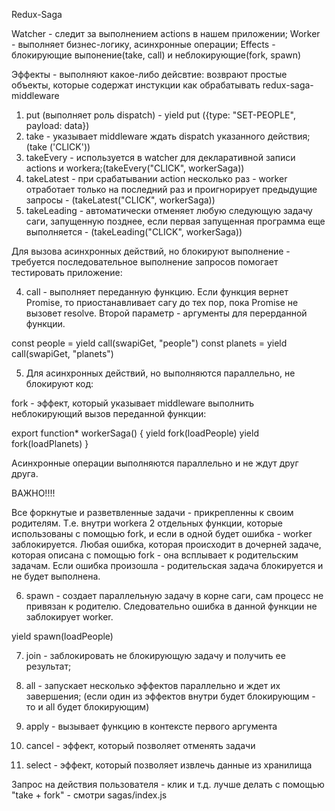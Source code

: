 Redux-Saga

Watcher - следит за выполнением actions в нашем приложении;
Worker - выполняет бизнес-логику, асинхронные операции;
Effects - блокирующие выпонение(take, call) и неблокирующие(fork, spawn)

Эффекты - выполняют какое-либо дейсвтие: возврают простые объекты, которые содержат инстукции как обрабатывать redux-saga-middleware
1) put (выполняет роль dispatch) - yield put ({type: "SET-PEOPLE", payload: data})
2) take - указывает middleware ждать dispatch указанного действия; (take ('CLICK'))
3) takeEvery - используется в watcher для декларативной записи actions и workera;(takeEvery("CLICK", workerSaga))
4) takeLatest - при срабатывании action несколько раз - worker отработает только на последний раз и проигнорирует предыдущие запросы - (takeLatest("CLICK", workerSaga))
5) takeLeading - автоматически отменяет любую следующую задачу саги, запущенную позднее, если первая запущенная программа еще выполняется - (takeLeading("CLICK", workerSaga))


Для вызова асинхронных действий, но блокируют выполнение - требуется последовательное выполнение запросов помогает тестировать приложение: 

4) call - выполняет переданную функцию. Если функция вернет Promise, то приостанавливает сагу до тех пор, пока Promise не вызовет resolve. Второй параметр - аргументы для перерданной функции.

const people = yield call(swapiGet, "people")
const planets = yield call(swapiGet, "planets")


5) Для асинхронных действий, но выполняются параллельно, не блокируют код:

fork - эффект, который указывает middleware выполнить неблокирующий вызов переданной функции:

export function* workerSaga() {
  yield fork(loadPeople)
  yield fork(loadPlanets)
}

Асинхронные операции выполняются параллельно и не ждут друг друга.

ВАЖНО!!!! 

Все форкнутые и разветвленные задачи -  прикрепленны к своим родителям.
Т.е. внутри workera 2 отдельных функции, которые использованы с помощью fork, и если в одной будет ошибка - worker заблокируется.
Любая ошибка, которая происходит в дочерней задаче, которая описана с помощью fork - она всплывает к родительским задачам.
Если ошибка произошла - родительская задача блокируется и не будет выполнена.

6) spawn - создает параллельную задачу в корне саги, сам процесс не привязан к родителю. Следовательно ошибка в данной функции не заблокирует worker.

yield spawn(loadPeople)


7) join - заблокировать не блокирующую задачу и получить ее результат;

8) all - запускает несколько эффектов параллельно и ждет их завершения;
   (если один из эффектов внутри будет блокирующим - то и all будет блокирующим)

9) apply - вызывает функцию в контексте первого аргумента

10) cancel - эффект, который позволяет отменять задачи

11) select - эффект, который позволяет извлечь данные из хранилища 


Запрос на действия пользователя - клик и т.д. лучше делать с помощью "take + fork" - смотри sagas/index.js